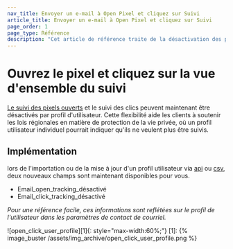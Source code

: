 ```yaml
---
nav_title: Envoyer un e-mail à Open Pixel et cliquez sur Suivi
article_title: Envoyer un e-mail à Open Pixel et cliquez sur Suivi
page_order: 1
page_type: Référence
description: "Cet article de référence traite de la désactivation des pixels ouverts et du suivi des clics."
---
```


# Ouvrez le pixel et cliquez sur la vue d'ensemble du suivi

[Le suivi des pixels ouverts][open_tracking] et le suivi des clics peuvent maintenant être désactivés par profil d'utilisateur. Cette flexibilité aide les clients à soutenir les lois régionales en matière de protection de la vie privée, où un profil utilisateur individuel pourrait indiquer qu'ils ne veulent plus être suivis.

## Implémentation

lors de l'importation ou de la mise à jour d'un profil utilisateur via [api][api_doc] ou [csv][csv_doc], deux nouveaux champs sont maintenant disponibles pour vous.

- Email_open_tracking_désactivé
- Email_click_tracking_désactivé

_Pour une référence facile, ces informations sont reflétées sur le profil de l'utilisateur dans les paramètres de contact de courriel._

!\[open_click_user_profile\]\[1\]{: style="max-width:60%;"}
[1]: {% image_buster /assets/img_archive/open_click_user_profile.png %}

[open_tracking]: {{site.baseurl}}/user_guide/administrative/app_settings/manage_app_group/email_settings/#email-open-tracking-pixel
[api_doc]: {{site.baseurl}}/api/objects_filters/user_attributes_object/#braze-user-profile-fields
[csv_doc]: {{site.baseurl}}/user_guide/data_and_analytics/user_data_collection/user_import/#standard-user-data-column-headers
